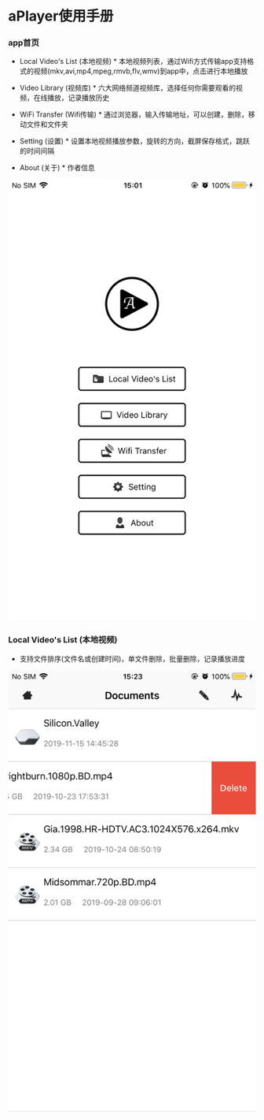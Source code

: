 # aPlayer使用手册

### app首页
* Local Video's List (本地视频)
       * 本地视频列表，通过Wifi方式传输app支持格式的视频(mkv,avi,mp4,mpeg,rmvb,flv,wmv)到app中，点击进行本地播放
       
* Video Library (视频库)
       * 六大网络频道视频库，选择任何你需要观看的视频，在线播放，记录播放历史
       
* WiFi Transfer (Wifi传输)
       * 通过浏览器，输入传输地址，可以创建，删除，移动文件和文件夹
       
* Setting (设置)
       * 设置本地视频播放参数，旋转的方向，截屏保存格式，跳跃的时间间隔
       
* About (关于)
       * 作者信息
       
![image](https://github.com/alimysoyang/A-Player/raw/master/Screenshots/1.png)

### Local Video's List (本地视频)
* 支持文件排序(文件名或创建时间)，单文件删除，批量删除，记录播放进度

![image](https://github.com/alimysoyang/A-Player/raw/master/Screenshots/2.png)
